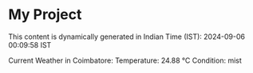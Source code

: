 # My Project

This content is dynamically generated in Indian Time (IST): 2024-09-06 00:09:58 IST


Current Weather in Coimbatore:
Temperature: 24.88 °C
Condition: mist
